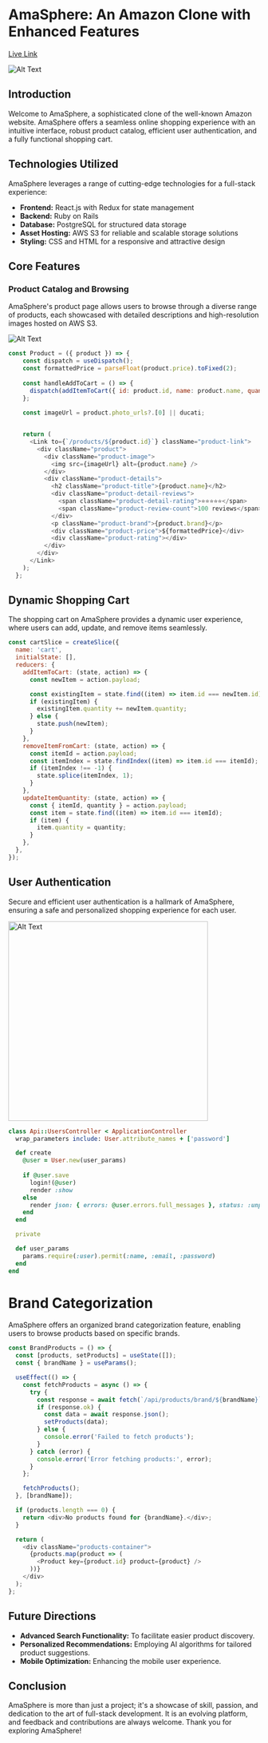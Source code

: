 # AmaSphere: An Amazon Clone with Enhanced Features 

[Live Link](https://amasphere.onrender.com/)

![Alt Text](https://amasphere-seeds1.s3.amazonaws.com/Screenshot+2024-01-26+at+12.49.59+PM.png)


## Introduction
Welcome to AmaSphere, a sophisticated clone of the well-known Amazon website. AmaSphere offers a seamless online shopping experience with an intuitive interface, robust product catalog, efficient user authentication, and a fully functional shopping cart.

## Technologies Utilized
AmaSphere leverages a range of cutting-edge technologies for a full-stack experience:

- **Frontend:** React.js with Redux for state management
- **Backend:** Ruby on Rails
- **Database:** PostgreSQL for structured data storage
- **Asset Hosting:** AWS S3 for reliable and scalable storage solutions
- **Styling:** CSS and HTML for a responsive and attractive design

## Core Features

### Product Catalog and Browsing
AmaSphere's product page allows users to browse through a diverse range of products, each showcased with detailed descriptions and high-resolution images hosted on AWS S3.

![Alt Text](https://amasphere-seeds1.s3.amazonaws.com/Screenshot+2024-01-26+at+12.41.30+PM.png)

```javascript
const Product = ({ product }) => {
    const dispatch = useDispatch();
    const formattedPrice = parseFloat(product.price).toFixed(2);
  
    const handleAddToCart = () => {
      dispatch(addItemToCart({ id: product.id, name: product.name, quantity: 1, price: product.price, photo_urls: product.photo_urls }));
    };
  
    const imageUrl = product.photo_urls?.[0] || ducati;


    return (
      <Link to={`/products/${product.id}`} className="product-link">
        <div className="product">
          <div className="product-image">
            <img src={imageUrl} alt={product.name} />
          </div>
          <div className="product-details">
            <h2 className="product-title">{product.name}</h2>
            <div className="product-detail-reviews">
              <span className="product-detail-rating">⭐⭐⭐⭐⭐</span> 
              <span className="product-review-count">100 reviews</span>
            </div>
            <p className="product-brand">{product.brand}</p>
            <div className="product-price">${formattedPrice}</div>
            <div className="product-rating"></div>
          </div>
        </div>
      </Link>
    );
  };
```

## Dynamic Shopping Cart
The shopping cart on AmaSphere provides a dynamic user experience, where users can add, update, and remove items seamlessly.

```javascript
const cartSlice = createSlice({
  name: 'cart',
  initialState: [],
  reducers: {
    addItemToCart: (state, action) => {
      const newItem = action.payload;

      const existingItem = state.find((item) => item.id === newItem.id);
      if (existingItem) {
        existingItem.quantity += newItem.quantity;
      } else {
        state.push(newItem);
      }
    },
    removeItemFromCart: (state, action) => {
      const itemId = action.payload;
      const itemIndex = state.findIndex((item) => item.id === itemId);
      if (itemIndex !== -1) {
        state.splice(itemIndex, 1);
      }
    },
    updateItemQuantity: (state, action) => {
      const { itemId, quantity } = action.payload;
      const item = state.find((item) => item.id === itemId);
      if (item) {
        item.quantity = quantity;
      }
    },
  },
});
```

## User Authentication
Secure and efficient user authentication is a hallmark of AmaSphere, ensuring a safe and personalized shopping experience for each user.

<img src="https://amasphere-seeds1.s3.amazonaws.com/Screenshot+2024-01-26+at+12.51.11+PM.png" alt="Alt Text" width="400">

```ruby
class Api::UsersController < ApplicationController
  wrap_parameters include: User.attribute_names + ['password']

  def create
    @user = User.new(user_params)
    
    if @user.save
      login!(@user)
      render :show
    else
      render json: { errors: @user.errors.full_messages }, status: :unprocessable_entity
    end
  end

  private

  def user_params
    params.require(:user).permit(:name, :email, :password)
  end
end
```

# Brand Categorization
AmaSphere offers an organized brand categorization feature, enabling users to browse products based on specific brands.

```javascript
const BrandProducts = () => {
  const [products, setProducts] = useState([]);
  const { brandName } = useParams(); 

  useEffect(() => {
    const fetchProducts = async () => {
      try {
        const response = await fetch(`/api/products/brand/${brandName}`);
        if (response.ok) {
          const data = await response.json();
          setProducts(data);
        } else {
          console.error('Failed to fetch products');
        }
      } catch (error) {
        console.error('Error fetching products:', error);
      }
    };

    fetchProducts();
  }, [brandName]);

  if (products.length === 0) {
    return <div>No products found for {brandName}.</div>;
  }

  return (
    <div className="products-container">
      {products.map(product => (
        <Product key={product.id} product={product} />
      ))}
    </div>
  );
};
```

## Future Directions

- **Advanced Search Functionality:** To facilitate easier product discovery.
- **Personalized Recommendations:** Employing AI algorithms for tailored product suggestions.
- **Mobile Optimization:** Enhancing the mobile user experience.

## Conclusion

AmaSphere is more than just a project; it's a showcase of skill, passion, and dedication to the art of full-stack development. It is an evolving platform, and feedback and contributions are always welcome. Thank you for exploring AmaSphere!
